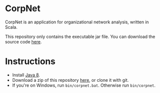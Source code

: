 CorpNet
=======

CorpNet is an application for organizational network analysis, written in Scala.

This repository only contains the executable jar file. You can download the source code 
[here](https://github.com/mourednik/corpnet).

Instructions
============

* Install [Java 8](http://www.oracle.com/technetwork/java/javase/downloads/jre8-downloads-2133155.html).
* Download a zip of this repository [here](https://github.com/mourednik/corpnet-jar/archive/master.zip), or clone it with git.
* If you're on Windows, run `bin/corpnet.bat`. Otherwise run `bin/corpnet`.
